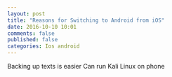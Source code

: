 ```yaml
---
layout: post
title: "Reasons for Switching to Android from iOS"
date: 2016-10-10 10:01
comments: false
published: false
categories: Ios android
---
```



Backing up texts is easier
Can run Kali Linux on phone
